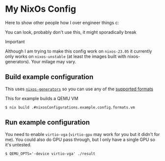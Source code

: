 # My NixOs Config

Here to show other people how I over engineer things c:

You can look, probably don't use this, it might sporadically break

> [!Important]
> Although I am trying to make this config work on `nixos-23.05` it currently
> only works on `nixos-unstable` (at least the images built with
> nixos-generators). Your milage may vary.

## Build example configuration

This uses [`nixos-generators`](https://github.com/nix-community/nixos-generators)
so you can use any of the
[supported formats](https://github.com/nix-community/nixos-generators#supported-formats)

This for example builds a QEMU VM

```console
$ nix build .#nixosConfigurations.example.config.formats.vm
```

## Run example configuration

You need to enable `virtio-vga` (`virtio-gpu` may work for you but it didn't
for me). You could also do GPU pass through, but I only have a single GPU so
it's untested.


```console
$ QEMU_OPTS='-device virtio-vga' ./result
```
